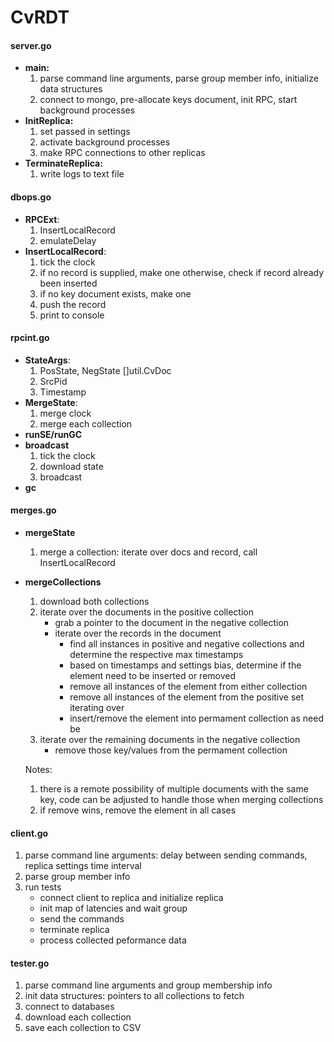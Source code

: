 # CvRDT
#### server.go
* **main:** 
    1. parse command line arguments, parse group member info, initialize data structures
    2. connect to mongo, pre-allocate keys document, init RPC, start background processes
* **InitReplica:**
    1. set passed in settings
    2. activate background processes
    3. make RPC connections to other replicas
* **TerminateReplica:**
    1. write logs to text file

#### dbops.go
* **RPCExt**:
    1. InsertLocalRecord
    2. emulateDelay
* **InsertLocalRecord**:
    1. tick the clock
    2. if no record is supplied, make one
    otherwise, check if record already been inserted
    3. if no key document exists, make one
    4. push the record
    5. print to console

#### rpcint.go
* **StateArgs**:
	1. PosState, NegState []util.CvDoc
	2. SrcPid
	3. Timestamp
* **MergeState**:
    1. merge clock
    2. merge each collection
* **runSE/runGC**
* **broadcast**
    1. tick the clock
    2. download state
    3. broadcast
* **gc**

#### merges.go
* **mergeState**
    1. merge a collection: iterate over docs and record, call InsertLocalRecord
* **mergeCollections**
    1. download both collections
    2. iterate over the documents in the positive collection
        * grab a pointer to the document in the negative collection
        * iterate over the records in the document
            * find all instances in positive and negative collections
            and determine the respective max timestamps
            * based on timestamps and settings bias, determine if the element
            need to be inserted or removed
            * remove all instances of the element from either collection
            * remove all instances of the element from the positive set iterating over
            * insert/remove the element into permament collection as need be
    3. iterate over the remaining documents in the negative collection
        * remove those key/values from the permament collection

    Notes: 
    1. there is a remote possibility of multiple documents with the same key, code can be adjusted to
    handle those when merging collections
    2. if remove wins, remove the element in all cases

#### client.go
1. parse command line arguments: delay between sending commands, replica settings time interval
2. parse group member info
3. run tests
    * connect client to replica and initialize replica
    * init map of latencies and wait group
    * send the commands
    * terminate replica
    * process collected peformance data

#### tester.go
1. parse command line arguments and group membership info
2. init data structures: pointers to all collections to fetch
3. connect to databases
4. download each collection
5. save each collection to CSV
